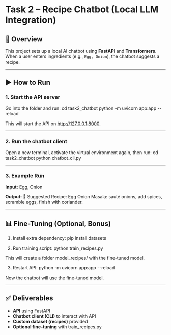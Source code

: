 # Task 2 – Recipe Chatbot (Local LLM Integration)

## 📌 Overview
This project sets up a local AI chatbot using **FastAPI** and **Transformers**.  
When a user enters ingredients (e.g., `Egg, Onion`), the chatbot suggests a recipe.

---

## ▶️ How to Run

### 1. Start the API server
Go into the folder and run:
    cd task2_chatbot
    python -m uvicorn app:app --reload

This will start the API on http://127.0.0.1:8000.

---

### 2. Run the chatbot client
Open a new terminal, activate the virtual environment again, then run:
    cd task2_chatbot
    python chatbot_cli.py

---

### 3. Example Run
**Input:**
    Egg, Onion

**Output:**
    🍲 Suggested Recipe:
    Egg Onion Masala: sauté onions, add spices, scramble eggs, finish with coriander.

---

## 📊 Fine-Tuning (Optional, Bonus)
1. Install extra dependency:
    pip install datasets

2. Run training script:
    python train_recipes.py

This will create a folder model_recipes/ with the fine-tuned model.

3. Restart API:
    python -m uvicorn app:app --reload

Now the chatbot will use the fine-tuned model.

---

## ✅ Deliverables
- **API** using FastAPI  
- **Chatbot client (CLI)** to interact with API  
- **Custom dataset (recipes)** provided  
- **Optional fine-tuning** with train_recipes.py
